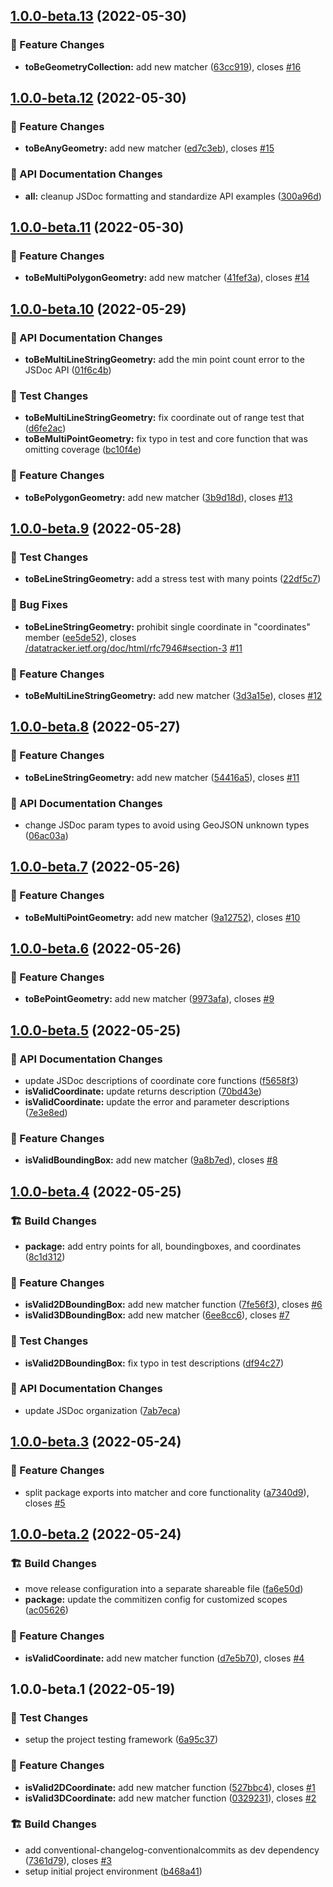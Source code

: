## [1.0.0-beta.13](https://github.com/M-Scott-Lassiter/jest-geojson/compare/v1.0.0-beta.12...v1.0.0-beta.13) (2022-05-30)


### :gift: Feature Changes

* **toBeGeometryCollection:** add new matcher ([63cc919](https://github.com/M-Scott-Lassiter/jest-geojson/commit/63cc919d4afaa257b1dd881af1b513c6bc6d66ee)), closes [#16](https://github.com/M-Scott-Lassiter/jest-geojson/issues/16)

## [1.0.0-beta.12](https://github.com/M-Scott-Lassiter/jest-geojson/compare/v1.0.0-beta.11...v1.0.0-beta.12) (2022-05-30)


### :gift: Feature Changes

* **toBeAnyGeometry:** add new matcher ([ed7c3eb](https://github.com/M-Scott-Lassiter/jest-geojson/commit/ed7c3ebf567f033998d88a4b963f16abaecfc1db)), closes [#15](https://github.com/M-Scott-Lassiter/jest-geojson/issues/15)


### :compass: API Documentation Changes

* **all:** cleanup JSDoc formatting and standardize API examples ([300a96d](https://github.com/M-Scott-Lassiter/jest-geojson/commit/300a96d7798e4cd3918dbd2248619da5b541f0a6))

## [1.0.0-beta.11](https://github.com/M-Scott-Lassiter/jest-geojson/compare/v1.0.0-beta.10...v1.0.0-beta.11) (2022-05-30)


### :gift: Feature Changes

* **toBeMultiPolygonGeometry:** add new matcher ([41fef3a](https://github.com/M-Scott-Lassiter/jest-geojson/commit/41fef3a452c2045d976b6603bfe989fd65c346a0)), closes [#14](https://github.com/M-Scott-Lassiter/jest-geojson/issues/14)

## [1.0.0-beta.10](https://github.com/M-Scott-Lassiter/jest-geojson/compare/v1.0.0-beta.9...v1.0.0-beta.10) (2022-05-29)


### :compass: API Documentation Changes

* **toBeMultiLineStringGeometry:** add the min point count error to the JSDoc API ([01f6c4b](https://github.com/M-Scott-Lassiter/jest-geojson/commit/01f6c4b59f5a15a4edc8fddecc74bcdf845c367e))


### :dart: Test Changes

* **toBeMultiLineStringGeometry:** fix coordinate out of range test that ([d6fe2ac](https://github.com/M-Scott-Lassiter/jest-geojson/commit/d6fe2ac0bf70b1c2d2bf22b7cf227ecfabb85a34))
* **toBeMultiPointGeometry:** fix typo in test and core function that was omitting coverage ([bc10f4e](https://github.com/M-Scott-Lassiter/jest-geojson/commit/bc10f4e64fc6ac443dc9f0b7ac615843408a21ff))


### :gift: Feature Changes

* **toBePolygonGeometry:** add new matcher ([3b9d18d](https://github.com/M-Scott-Lassiter/jest-geojson/commit/3b9d18d33342bfc933c232cc28d83dbf4e541d32)), closes [#13](https://github.com/M-Scott-Lassiter/jest-geojson/issues/13)

## [1.0.0-beta.9](https://github.com/M-Scott-Lassiter/jest-geojson/compare/v1.0.0-beta.8...v1.0.0-beta.9) (2022-05-28)


### :dart: Test Changes

* **toBeLineStringGeometry:** add a stress test with many points ([22df5c7](https://github.com/M-Scott-Lassiter/jest-geojson/commit/22df5c7fafe6f6a7db34c46dbbfdb56c505edbb7))


### :lady_beetle: Bug Fixes

* **toBeLineStringGeometry:** prohibit single coordinate in "coordinates" member ([ee5de52](https://github.com/M-Scott-Lassiter/jest-geojson/commit/ee5de52c9e3e6fecd6c5aa99b9fc8ded0604884b)), closes [/datatracker.ietf.org/doc/html/rfc7946#section-3](https://github.com/M-Scott-Lassiter//datatracker.ietf.org/doc/html/rfc7946/issues/section-3) [#11](https://github.com/M-Scott-Lassiter/jest-geojson/issues/11)


### :gift: Feature Changes

* **toBeMultiLineStringGeometry:** add new matcher ([3d3a15e](https://github.com/M-Scott-Lassiter/jest-geojson/commit/3d3a15e30b776bbcb44b906b7a0bac900d9367a6)), closes [#12](https://github.com/M-Scott-Lassiter/jest-geojson/issues/12)

## [1.0.0-beta.8](https://github.com/M-Scott-Lassiter/jest-geojson/compare/v1.0.0-beta.7...v1.0.0-beta.8) (2022-05-27)


### :gift: Feature Changes

* **toBeLineStringGeometry:** add new matcher ([54416a5](https://github.com/M-Scott-Lassiter/jest-geojson/commit/54416a5749b81120a618b8b472e1862e720f4108)), closes [#11](https://github.com/M-Scott-Lassiter/jest-geojson/issues/11)


### :compass: API Documentation Changes

* change JSDoc param types to avoid using GeoJSON unknown types ([06ac03a](https://github.com/M-Scott-Lassiter/jest-geojson/commit/06ac03a6d8c7c274a17e80c22ebf5d623bf48f06))

## [1.0.0-beta.7](https://github.com/M-Scott-Lassiter/jest-geojson/compare/v1.0.0-beta.6...v1.0.0-beta.7) (2022-05-26)


### :gift: Feature Changes

* **toBeMultiPointGeometry:** add new matcher ([9a12752](https://github.com/M-Scott-Lassiter/jest-geojson/commit/9a12752ad0d28451562f9499b991e42b388831f6)), closes [#10](https://github.com/M-Scott-Lassiter/jest-geojson/issues/10)

## [1.0.0-beta.6](https://github.com/M-Scott-Lassiter/jest-geojson/compare/v1.0.0-beta.5...v1.0.0-beta.6) (2022-05-26)


### :gift: Feature Changes

* **toBePointGeometry:** add new matcher ([9973afa](https://github.com/M-Scott-Lassiter/jest-geojson/commit/9973afa52ec4ae81dde8976277bc9d0b95aef26b)), closes [#9](https://github.com/M-Scott-Lassiter/jest-geojson/issues/9)

## [1.0.0-beta.5](https://github.com/M-Scott-Lassiter/jest-geojson/compare/v1.0.0-beta.4...v1.0.0-beta.5) (2022-05-25)


### :compass: API Documentation Changes

* update JSDoc descriptions of coordinate core functions ([f5658f3](https://github.com/M-Scott-Lassiter/jest-geojson/commit/f5658f3a981aea534514d7457a6cf281c8fbe45c))
* **isValidCoordinate:** update returns description ([70bd43e](https://github.com/M-Scott-Lassiter/jest-geojson/commit/70bd43eba7bc1ebde699a36e351ae92307416ba0))
* **isValidCoordinate:** update the error and parameter descriptions ([7e3e8ed](https://github.com/M-Scott-Lassiter/jest-geojson/commit/7e3e8ed9e8603d8295ee77f4391dd3fe4077af91))


### :gift: Feature Changes

* **isValidBoundingBox:** add new matcher ([9a8b7ed](https://github.com/M-Scott-Lassiter/jest-geojson/commit/9a8b7ed39381e61a51c8d27878ff3b47a6a92c2a)), closes [#8](https://github.com/M-Scott-Lassiter/jest-geojson/issues/8)

## [1.0.0-beta.4](https://github.com/M-Scott-Lassiter/jest-geojson/compare/v1.0.0-beta.3...v1.0.0-beta.4) (2022-05-25)


### :building_construction: Build Changes

* **package:** add entry points for all, boundingboxes, and coordinates ([8c1d312](https://github.com/M-Scott-Lassiter/jest-geojson/commit/8c1d312d01d2c74e969a6598e11a44a3f5255113))


### :gift: Feature Changes

* **isValid2DBoundingBox:** add new matcher function ([7fe56f3](https://github.com/M-Scott-Lassiter/jest-geojson/commit/7fe56f359d4f87bc1b6aa709498e5c316e58bce2)), closes [#6](https://github.com/M-Scott-Lassiter/jest-geojson/issues/6)
* **isValid3DBoundingBox:** add new matcher ([6ee8cc6](https://github.com/M-Scott-Lassiter/jest-geojson/commit/6ee8cc6b9ce57b72cb20eaa9a044279ee289d741)), closes [#7](https://github.com/M-Scott-Lassiter/jest-geojson/issues/7)


### :dart: Test Changes

* **isValid2DBoundingBox:** fix typo in test descriptions ([df94c27](https://github.com/M-Scott-Lassiter/jest-geojson/commit/df94c276b2932046d133a6e2e2cecce88f43f9b3))


### :compass: API Documentation Changes

* update JSDoc organization ([7ab7eca](https://github.com/M-Scott-Lassiter/jest-geojson/commit/7ab7eca06bbc67acde85a7f7d06fac4388a1c953))

## [1.0.0-beta.3](https://github.com/M-Scott-Lassiter/jest-geojson/compare/v1.0.0-beta.2...v1.0.0-beta.3) (2022-05-24)


### :gift: Feature Changes

* split package exports into matcher and core functionality ([a7340d9](https://github.com/M-Scott-Lassiter/jest-geojson/commit/a7340d9cd0f57a207322941a6abc8a8f1524c1b0)), closes [#5](https://github.com/M-Scott-Lassiter/jest-geojson/issues/5)

## [1.0.0-beta.2](https://github.com/M-Scott-Lassiter/jest-geojson/compare/v1.0.0-beta.1...v1.0.0-beta.2) (2022-05-24)


### :building_construction: Build Changes

* move release configuration into a separate shareable file ([fa6e50d](https://github.com/M-Scott-Lassiter/jest-geojson/commit/fa6e50d8b3facad9902d749fb69adcc45ba734fe))
* **package:** update the commitizen config for customized scopes ([ac05626](https://github.com/M-Scott-Lassiter/jest-geojson/commit/ac05626a146717f0b7b64a7f34d5e269f593b652))


### :gift: Feature Changes

* **isValidCoordinate:** add new matcher function ([d7e5b70](https://github.com/M-Scott-Lassiter/jest-geojson/commit/d7e5b70ae19d2a2285af6a49414f4d552dc2c374)), closes [#4](https://github.com/M-Scott-Lassiter/jest-geojson/issues/4)

## 1.0.0-beta.1 (2022-05-19)


### :dart: Test Changes

* setup the project testing framework ([6a95c37](https://github.com/M-Scott-Lassiter/jest-geojson/commit/6a95c376de7c38cbee76679d88e997f8e64a245d))


### :gift: Feature Changes

* **isValid2DCoordinate:** add new matcher function ([527bbc4](https://github.com/M-Scott-Lassiter/jest-geojson/commit/527bbc463c64e30546ff8def60776a07165adc64)), closes [#1](https://github.com/M-Scott-Lassiter/jest-geojson/issues/1)
* **isValid3DCoordinate:** add new matcher function ([0329231](https://github.com/M-Scott-Lassiter/jest-geojson/commit/0329231078764b5f031fb307a882b6d371cf9c9d)), closes [#2](https://github.com/M-Scott-Lassiter/jest-geojson/issues/2)


### :building_construction: Build Changes

* add conventional-changelog-conventionalcommits as dev dependency ([7361d79](https://github.com/M-Scott-Lassiter/jest-geojson/commit/7361d796a713e5c19aefe5b9fb4fab07189d1089)), closes [#3](https://github.com/M-Scott-Lassiter/jest-geojson/issues/3)
* setup initial project environment ([b468a41](https://github.com/M-Scott-Lassiter/jest-geojson/commit/b468a418918737be357a957e920f3a9140c7c872))
